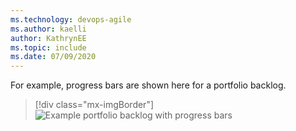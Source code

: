```yaml
---
ms.technology: devops-agile
ms.author: kaelli
author: KathrynEE
ms.topic: include
ms.date: 07/09/2020
---
```


For example, progress bars are shown here for a portfolio backlog. 

> [!div class="mx-imgBorder"]  
> ![Example portfolio backlog with progress bars](/azure/devops/boards/backlogs/media/rollup/epic-featurs-progress-user-stories-50-percent.png)

